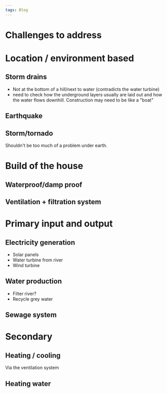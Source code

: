 ```yaml
---
tags: Blog
---
```


# 
# Challenges to address
# Location / environment based
## Storm drains
- Not at the bottom of a hill/next to water (contradicts the water turbine)
- need to check how the underground layers usually are laid out and how the water flows downhill. Construction may need to be like a "boat"
## Earthquake
## Storm/tornado
Shouldn't be too much of a problem under earth.

# Build of the house
## Waterproof/damp proof 
## Ventilation + filtration system

# Primary input and output
## Electricity generation
- Solar panels
- Water turbine from river
- Wind turbine
## Water production
- Filter river?
- Recycle grey water
## Sewage system

# Secondary 

## Heating / cooling 
Via the ventilation system 
## Heating water